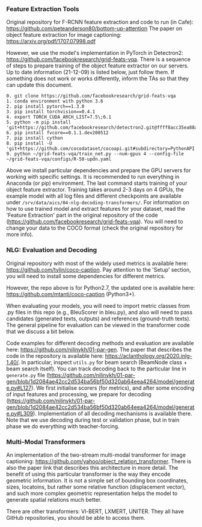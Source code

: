 ### Feature Extraction Tools

Original repository for F-RCNN feature extraction and code to run (in Cafe): https://github.com/peteanderson80/bottom-up-attention
The paper on object feature extraction for image captioning: https://arxiv.org/pdf/1707.07998.pdf

However, we use the model's implementation in PyTorch in Detectron2: https://github.com/facebookresearch/grid-feats-vqa.
There is a sequence of steps to prepare training of the object feature extractor on our servers. Up to date information (21-12-09) is listed below, just follow them. If something does not work or works differently, inform the TAs so that they can update this document.

```
0. git clone https://github.com/facebookresearch/grid-feats-vqa
1. conda environment with python 3.6
2. pip install pytorch==1.3.0
3. pip install torchvision==0.4.1
4. export TORCH_CUDA_ARCH_LIST=7.5\;6.1
5. python -m pip install 'git+https://github.com/facebookresearch/detectron2.git@ffff8acc35ea88ad1cb1806ab0f00b4c1c5dbfd9'
6. pip install fvcore==0.1.1.dev200512
7. pip install cython
8. pip install -U 'git+https://github.com/cocodataset/cocoapi.git#subdirectory=PythonAPI'
9. python ~/grid-feats-vqa/train_net.py --num-gpus 4 --config-file ~/grid-feats-vqa/configs/R-50-updn.yaml
```
Above we install particular dependencies and prepare the GPU servers for working with specific settings. It is recommended to run everything in Anaconda (or pip) environment. The last command starts training of your object feature extractor. Training takes around 2-3 days on 4 GPUs, the example model with all log files and different checkpoints are available under ```/srv/data/aics/04-nlg-decoding-transformers/```.
For information on how to use trained model and extract features for your dataset, read the 'Feature Extraction' part in the original repository of the code (https://github.com/facebookresearch/grid-feats-vqa). You will need to change your data to the COCO format (check the original repository for more info).

### NLG: Evaluation and Decoding

Original repository with most of the widely used metrics is available here: https://github.com/tylin/coco-caption.
Pay attention to the 'Setup' section, you will need to install some dependencies for different metrics.

However, the repo above is for Python2.7, the updated one is available here: https://github.com/mtanti/coco-caption (Python3+).

When evaluating your models, you will need to import metric classes from .py files in this repo (e.g., BleuScorer in bleu.py), and also will need to pass candidates (generated texts, outputs) and references (ground-truth texts). The general pipeline for evaluation can be viewed in the transformer code that we discuss a bit below.

Code examples for different decoding methods and evaluation are available here: https://github.com/nilinykh/01-par-gen. The paper that describes the code in the repository is available here: https://aclanthology.org/2020.inlg-1.40/.
In particular, inspect `utils.py` for beam search (BeamNode class + beam search itself). You can track decoding back to the particular line in `generate.py` file (https://github.com/nilinykh/01-par-gen/blob/1d2084ae42cc2d534ba56bf50d320ab64eea4264/model/generate.py#L127). We first initialise scorers (for metrics), and after some encoding of input features and processing, we prepare for decoding (https://github.com/nilinykh/01-par-gen/blob/1d2084ae42cc2d534ba56bf50d320ab64eea4264/model/generate.py#L309). Implementation of all decoding mechanisms is available there. Note that we use decoding during test or validation phase, but in train phase we do everything with teacher-forcing.

### Multi-Modal Transformers

An implementation of the two-stream multi-modal transformer for image captioning: https://github.com/yahoo/object_relation_transformer.
There is also the paper link that describes this architecture in more detail. The benefit of using this particular transformer is the way they encode geometric information. It is not a simple set of bounding box coordinates, sizes, locatoins, but rather some relative function (displacement vector), and such more complex geometric representation helps the model to generate spatial relations much better.

There are other transformers: Vl-BERT, LXMERT, UNITER. They all have GitHub repositories, you should be able to access them.
